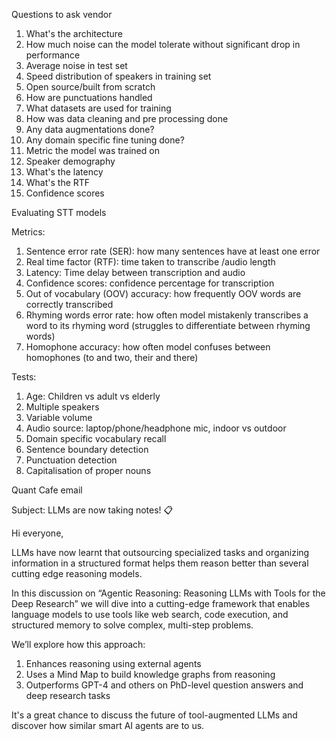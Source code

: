Questions to ask vendor

1. What's the architecture
2. How much noise can the model tolerate without significant drop in performance
3. Average noise in test set
4. Speed distribution of speakers in training set
5. Open source/built from scratch
6. How are punctuations handled
7. What datasets are used for training
8. How was data cleaning and pre processing done
9. Any data augmentations done? 
10. Any domain specific fine tuning done?
11. Metric the model was trained on
12. Speaker demography 
13. What's the latency
14. What's the RTF
15. Confidence scores


Evaluating STT models

Metrics: 
1. Sentence error rate (SER): how many sentences have at least one error
2. Real time factor (RTF): time taken to transcribe /audio length
3. Latency: Time delay between transcription and audio
4. Confidence scores: confidence percentage for transcription
5. Out of vocabulary (OOV) accuracy: how frequently OOV words are correctly transcribed
6. Rhyming words error rate: how often model mistakenly transcribes a word to its rhyming word (struggles to differentiate between rhyming words)
7. Homophone accuracy: how often model confuses between homophones (to and two, their and there)

Tests: 
1. Age: Children vs adult vs elderly
2. Multiple speakers
3. Variable volume
4. Audio source: laptop/phone/headphone mic, indoor vs outdoor
5. Domain specific vocabulary recall
6. Sentence boundary detection
7. Punctuation detection
8. Capitalisation of proper nouns


Quant Cafe email

Subject: LLMs are now taking notes! 📋

Hi everyone,

LLMs have now learnt that outsourcing specialized tasks and organizing information in a structured format helps them reason better than several cutting edge reasoning models.

In this discussion on “Agentic Reasoning: Reasoning LLMs with Tools for the Deep Research” we will dive into a cutting-edge framework that enables language models to use tools like web search, code execution, and structured memory to solve complex, multi-step problems.

We’ll explore how this approach:
1. Enhances reasoning using external agents
2. Uses a Mind Map to build knowledge graphs from reasoning
3. Outperforms GPT-4 and others on PhD-level question answers and deep research tasks

It's a great chance to discuss the future of tool-augmented LLMs and discover how similar smart AI agents are to us.

